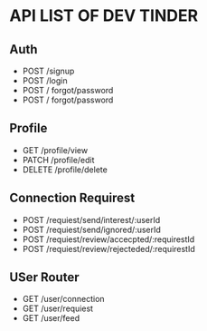 # API LIST OF DEV TINDER

## Auth

- POST /signup
- POST /login
- POST / forgot/password
- POST / forgot/password

## Profile

- GET /profile/view
- PATCH /profile/edit
- DELETE /profile/delete

## Connection Requirest

- POST /requiest/send/interest/:userId
- POST /requiest/send/ignored/:userId
- POST /requiest/review/accecpted/:requirestId
- POST /requiest/review/rejecteded/:requirestId

## USer Router

- GET /user/connection
- GET /user/requiest
- GET /user/feed
